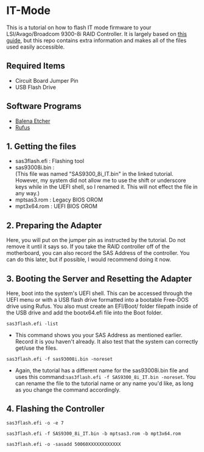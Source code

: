 # IT-Mode
This is a tutorial on how to flash IT mode firmware to your LSI/Avago/Broadcom 9300-8i RAID Controller. It is largely based on [this guide](https://www.servethehome.com/flash-lsi-sas-3008-hba-e-g-ibm-m1215-mode/), but this repo contains extra information and makes all of the files used easily accessible. 

## Required Items
- Circuit Board Jumper Pin
- USB Flash Drive

## Software Programs
- [Balena Etcher](https://etcher.balena.io/ "Balena Etcher")
- [Rufus](https://rufus.ie/en/ "Rufus")


## 1. Getting the files
- sas3flash.efi      :      Flashing tool
- sas93008i.bin      :      
(This file was named "SAS9300_8i_IT.bin" in the linked tutorial. However, my system did not allow me to use the shift or underscore keys while in the UEFI shell, so I renamed it. This will not effect the file in any way.)
- mptsas3.rom        :      Legacy BIOS OROM
- mpt3x64.rom        :      UEFI BIOS OROM

## 2. Preparing the Adapter
Here, you will put on the jumper pin as instructed by the tutorial. Do not remove it until it says so. If you take the RAID controller off of the motherboard, you can also record the SAS Address of the controller. You can do this later, but if possible, I would recommend doing it now.

## 3. Booting the Server and Resetting the Adapter
Here, boot into the system's UEFI shell. This can be accessed through the UEFI menu or with a USB flash drive formatted into a bootable Free-DOS drive using Rufus. You also must create an EFI/Boot/ folder filepath inside of the USB drive and add the bootx64.efi file into the Boot folder.

```sas3flash.efi -list```
- This command shows you your SAS Address as mentioned earlier. Record it is you haven't already. It also test that the system can correctly get/use the files.

```sas3flash.efi -f sas93008i.bin -noreset```
- Again, the tutorial has a different name for the sas93008i.bin file and uses this command:```sas3flash.efi -f SAS9300_8i_IT.bin -noreset```. You can rename the file to the tutorial name or any name you'd like, as long as you change the command accordingly.


## 4. Flashing the Controller
```sas3flash.efi -o -e 7```

```sas3flash.efi -f SAS9300_8i_IT.bin -b mptsas3.rom -b mpt3x64.rom```

```sas3flash.efi -o -sasadd 50060XXXXXXXXXXXX```
